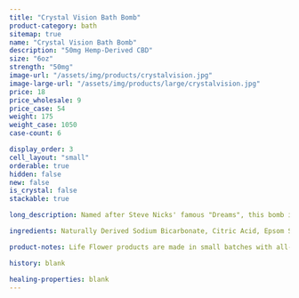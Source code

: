 ```yaml
---
title: "Crystal Vision Bath Bomb"
product-category: bath
sitemap: true
name: "Crystal Vision Bath Bomb"
description: "50mg Hemp-Derived CBD"
size: "6oz"
strength: "50mg"
image-url: "/assets/img/products/crystalvision.jpg"
image-large-url: "/assets/img/products/large/crystalvision.jpg"
price: 18
price_wholesale: 9
price_case: 54
weight: 175
weight_case: 1050
case-count: 6

display_order: 3
cell_layout: "small"
orderable: true
hidden: false
new: false
is_crystal: false
stackable: true

long_description: Named after Steve Nicks' famous "Dreams", this bomb is light and relaxing. Created with a blend of floral essential oils, a small smokey quartz, fresh chrysanthemum flowers, and lavender buds.

ingredients: Naturally Derived Sodium Bicarbonate, Citric Acid, Epsom Salt, Organic Coconut Oil, Organic Hemp-Derived Cannabidiol Isolate, Witch Hazel, Lavender, Rosemary & Geranium Essential Oils, Organic Lavender & Chrysanthemum Buds, Cleansed & Charged Rutilated Quartz

product-notes: Life Flower products are made in small batches with all-natural and boutique ingredients. Orders are processed and ship within 14 business days. Please allow additional time for&nbsp;delivery.

history: blank

healing-properties: blank
---
```

